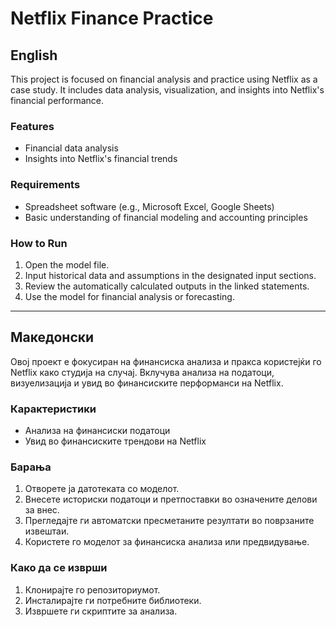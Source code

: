 # Netflix Finance Practice

## English
This project is focused on financial analysis and practice using Netflix as a case study. It includes data analysis, visualization, and insights into Netflix's financial performance.

### Features
- Financial data analysis
- Insights into Netflix's financial trends

### Requirements
- Spreadsheet software (e.g., Microsoft Excel, Google Sheets)
- Basic understanding of financial modeling and accounting principles

### How to Run
1. Open the model file.
2. Input historical data and assumptions in the designated input sections.
3. Review the automatically calculated outputs in the linked statements.
4. Use the model for financial analysis or forecasting.

---

## Македонски
Овој проект е фокусиран на финансиска анализа и пракса користејќи го Netflix како студија на случај. Вклучува анализа на податоци, визуелизација и увид во финансиските перформанси на Netflix.

### Карактеристики
- Анализа на финансиски податоци
- Увид во финансиските трендови на Netflix

### Барања
1. Отворете ја датотеката со моделот.
2. Внесете историски податоци и претпоставки во означените делови за внес.
3. Прегледајте ги автоматски пресметаните резултати во поврзаните извештаи.
4. Користете го моделот за финансиска анализа или предвидување.

### Како да се изврши
1. Клонирајте го репозиториумот.
2. Инсталирајте ги потребните библиотеки.
3. Извршете ги скриптите за анализа.
